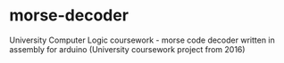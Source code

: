 # morse-decoder
University Computer Logic coursework - morse code decoder written in assembly for arduino (University coursework project from 2016)
